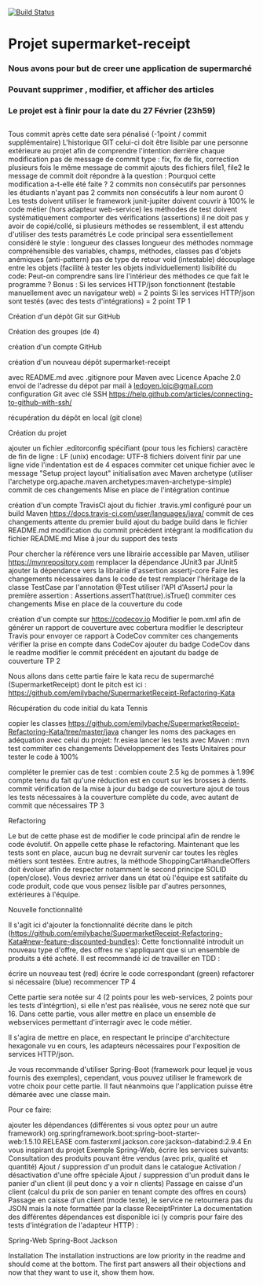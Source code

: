 [![Build Status](https://travis-ci.org/{joyan341}/{supermarket-receipt}.png?branch=master)](https://travis-ci.org/{joyan341}/{supermarket-receipt})
# Projet supermarket-receipt
### Nous avons pour but de creer une application de supermarché 
### Pouvant supprimer , modifier, et afficher des articles 
### Le projet est à finir pour la date du 27 Février (23h59)
##
Tous commit après cette date sera pénalisé (-1point / commit supplémentaire) L'historique GIT celui-ci doit être lisible par une personne extérieure au projet afin de comprendre l'intention derrière chaque modification pas de message de commit type : fix, fix de fix, correction plusieurs fois le même message de commit ajouts des fichiers file1, file2 le message de commit doit répondre à la question : Pourquoi cette modification a-t-elle été faite ? 2 commits non consécutifs par personnes les étudiants n'ayant pas 2 commits non consécutifs à leur nom auront 0 Les tests doivent utiliser le framework junit-jupiter doivent couvrir à 100% le code métier (hors adapteur web-service) les méthodes de test doivent systématiquement comporter des vérifications (assertions) il ne doit pas y avoir de copié/collé, si plusieurs méthodes se ressemblent, il est attendu d'utiliser des tests paramétrés Le code principal sera essentiellement considéré le style : longueur des classes longueur des méthodes nommage compréhensible des variables, champs, méthodes, classes pas d'objets anémiques (anti-pattern) pas de type de retour void (intestable) découplage entre les objets (facilité à tester les objets individuellement) lisibilité du code: Peut-on comprendre sans lire l'intérieur des méthodes ce que fait le programme ? Bonus : Si les services HTTP/json fonctionnent (testable manuellement avec un navigateur web) = 2 points Si les services HTTP/json sont testés (avec des tests d'intégrations) = 2 point TP 1

Création d'un dépôt Git sur GitHub

Création des groupes (de 4)

création d'un compte GitHub

création d'un nouveau dépôt supermarket-receipt

avec README.md avec .gitignore pour Maven avec Licence Apache 2.0 envoi de l'adresse du dépot par mail à ledoyen.loic@gmail.com configuration Git avec clé SSH https://help.github.com/articles/connecting-to-github-with-ssh/

récupération du dépôt en local (git clone)

Création du projet

ajouter un fichier .editorconfig spécifiant (pour tous les fichiers) caractère de fin de ligne : LF (unix) encodage: UTF-8 fichiers doivent finir par une ligne vide l'indentation est de 4 espaces commiter cet unique fichier avec le message "Setup project layout" initialisation avec Maven archetype (utiliser l'archetype org.apache.maven.archetypes:maven-archetype-simple) commit de ces changements Mise en place de l'intégration continue

création d'un compte TravisCI ajout du fichier .travis.yml configuré pour un build Maven https://docs.travis-ci.com/user/languages/java/ commit de ces changements attente du premier build ajout du badge build dans le fichier README.md modification du commit précédent intégrant la modification du fichier README.md Mise à jour du support des tests

Pour chercher la référence vers une librairie accessible par Maven, utiliser https://mvnrepository.com remplacer la dépendance JUnit3 par JUnit5 ajouter la dépendance vers la librairie d'assertion assertj-core Faire les changements nécessaires dans le code de test remplacer l'héritage de la classe TestCase par l'annotation @Test utiliser l'API d'AssertJ pour la première assertion : Assertions.assertThat(true).isTrue() commiter ces changements Mise en place de la couverture du code

création d'un compte sur https://codecov.io Modifier le pom.xml afin de générer un rapport de couverture avec cobertura modifier le descripteur Travis pour envoyer ce rapport à CodeCov commiter ces changements vérifier la prise en compte dans CodeCov ajouter du badge CodeCov dans le readme modifier le commit précédent en ajoutant du badge de couverture TP 2

Nous allons dans cette partie faire le kata recu de supermarché (SupermarketReceipt) dont le pitch est ici : https://github.com/emilybache/SupermarketReceipt-Refactoring-Kata

Récupération du code initial du kata Tennis

copier les classes https://github.com/emilybache/SupermarketReceipt-Refactoring-Kata/tree/master/java changer les noms des packages en adéquation avec celui du projet: fr.esiea lancer les tests avec Maven : mvn test commiter ces changements Développement des Tests Unitaires pour tester le code à 100%

compléter le premier cas de test : combien coute 2.5 kg de pommes à 1.99€ compte tenu du fait qu'une réduction est en court sur les brosses à dents. commit vérification de la mise à jour du badge de couverture ajout de tous les tests nécessaires à la couverture complète du code, avec autant de commit que nécessaires TP 3

Refactoring

Le but de cette phase est de modifier le code principal afin de rendre le code évolutif. On appelle cette phase le refactoring. Maintenant que les tests sont en place, aucun bug ne devrait survenir car toutes les règles métiers sont testées. Entre autres, la méthode ShoppingCart#handleOffers doit évoluer afin de respecter notamment le second principe SOLID (open/close). Vous devriez arriver dans un état où l'équipe est satifaite du code produit, code que vous pensez lisible par d'autres personnes, extérieures à l'équipe.

Nouvelle fonctionnalité

Il s'agit ici d'ajouter la fonctionnalité décrite dans le pitch (https://github.com/emilybache/SupermarketReceipt-Refactoring-Kata#new-feature-discounted-bundles): Cette fonctionnalité introduit un nouveau type d'offre, des offres ne s'appliquant que si un ensemble de produits a été acheté. Il est recommandé ici de travailler en TDD :

écrire un nouveau test (red) écrire le code correspondant (green) refactorer si nécessaire (blue) recommencer TP 4

Cette partie sera notée sur 4 (2 points pour les web-services, 2 points pour les tests d'intégrtion), si elle n'est pas réalisée, vous ne serez noté que sur 16. Dans cette partie, vous aller mettre en place un ensemble de webservices permettant d'interragir avec le code métier.

Il s'agira de mettre en place, en respectant le principe d'architecture hexagonale vu en cours, les adapteurs nécessaires pour l'exposition de services HTTP/json.

Je vous recommande d'utiliser Spring-Boot (framework pour lequel je vous fournis des exemples), cependant, vous pouvez utiliser le framework de votre choix pour cette partie. Il faut néanmoins que l'application puisse être démarée avec une classe main.

Pour ce faire:

ajouter les dépendances (différentes si vous optez pour un autre framework) org.springframework.boot:spring-boot-starter-web:1.5.10.RELEASE com.fasterxml.jackson.core:jackson-databind:2.9.4 En vous inspirant du projet Exemple Spring-Web, écrire les services suivants: Consultation des produits pouvant être vendus (avec prix, qualité et quantité) Ajout / suppression d'un produit dans le catalogue Activation / désactivation d'une offre spéciale Ajout / suppression d'un produit dans le panier d'un client (il peut donc y a voir n clients) Passage en caisse d'un client (calcul du prix de son panier en tenant compte des offres en cours) Passage en caisse d'un client (mode texte), le service ne retournera pas du JSON mais la note formattée par la classe ReceiptPrinter La documentation des différentes dépendances est disponible ici (y compris pour faire des tests d'intégration de l'adapteur HTTP) :

Spring-Web Spring-Boot Jackson

Installation
The installation instructions are low priority in the readme and should come at the bottom. The first part answers all their objections and now that they want to use it, show them how.
